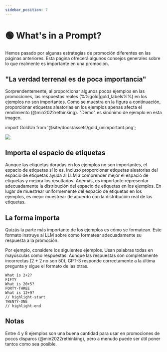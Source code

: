 ```yaml
---
sidebar_position: 7
---
```


# 🟢 What's in a Prompt?

Hemos pasado por algunas estrategias de promoción diferentes en las páginas anteriores. Esta página ofrecerá algunos consejos generales sobre lo que realmente es importante en una promoción.


## "La verdad terrenal es de poca importancia"


Sorprendentemente, al proporcionar algunos pocos ejemplos en las promociones, las respuestas reales (%%gold|gold_labels%%) en los ejemplos no son importantes. Como se muestra en la figura a continuación, proporcionar etiquetas aleatorias en los ejemplos apenas afecta el rendimiento (@min2022rethinking). "Demo" es sinónimo de ejemplo en esta imagen.

import GoldUn from '@site/docs/assets/gold_unimportant.png';

<div style={{textAlign: 'center'}}>
  <img src={GoldUn} style={{width: "750px"}} />
</div>

## Importa el espacio de etiquetas

Aunque las etiquetas doradas en los ejemplos no son importantes, el espacio de etiquetas sí lo es. Incluso proporcionar etiquetas aleatorias del espacio de etiquetas ayuda al LLM a comprender mejor el espacio de etiquetas y mejora los resultados. Además, es importante representar adecuadamente la distribución del espacio de etiquetas en los ejemplos. En lugar de muestrear uniformemente del espacio de etiquetas en los ejemplos, es mejor muestrear de acuerdo con la distribución real de las etiquetas.

## La forma importa

Quizás la parte más importante de los ejemplos es cómo se formatean. Este formato instruye al LLM sobre cómo formatear adecuadamente su respuesta a la promoción.

Por ejemplo, considere los siguientes ejemplos. Usan palabras todas en mayúsculas como respuestas. Aunque las respuestas son completamente incorrectas (2 + 2 no son 50), GPT-3 responde correctamente a la última pregunta y sigue el formato de las otras.

```text
What is 2+2? 
FIFTY
What is 20+5?
FORTY-THREE
What is 12+9?
// highlight-start
TWENTY-ONE
// highlight-end
```

## Notas

Entre 4 y 8 ejemplos son una buena cantidad para usar en promociones de pocos disparos (@min2022rethinking), pero a menudo puede ser útil poner tantos como sea posible.
